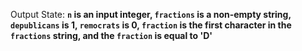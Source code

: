 Output State: **`n` is an input integer, `fractions` is a non-empty string, `depublicans` is 1, `remocrats` is 0, `fraction` is the first character in the `fractions` string, and the `fraction` is equal to 'D'**